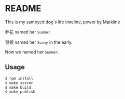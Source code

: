 # README

This is my samoyed dog's life timeline, power by [Markline](https://github.com/hotoo/markline)

乔花 named her `Summer`.

冒顿 named her `Sunny` in the early.

Now we named her `Summer`.


## Usage

```bash
$ npm install
$ make server
$ make build
$ make publish
```
